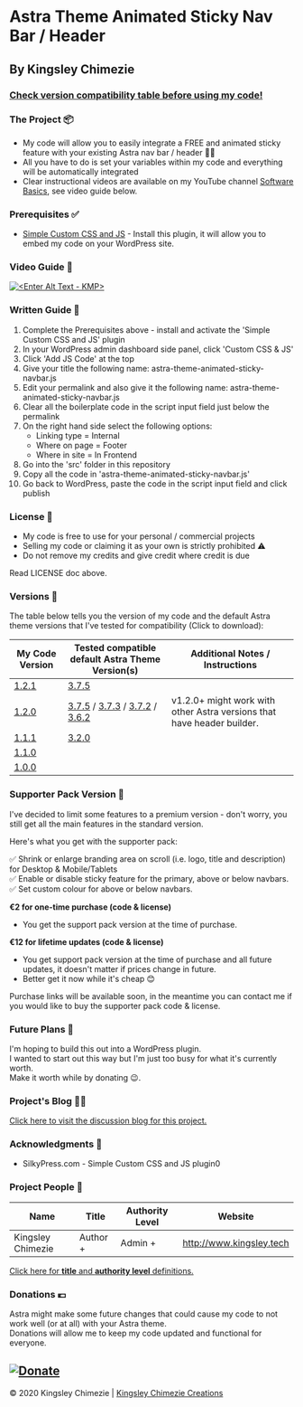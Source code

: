 # Astra Theme Animated Sticky Nav Bar / Header

## By Kingsley Chimezie ##


### [Check version compatibility table before using my code! ](#Versions) ###


### The Project 📦 ###
- My code will allow you to easily integrate a FREE and animated sticky feature with your existing Astra nav bar / header 👌🏿
- All you have to do is set your variables within my code and everything will be automatically integrated
- Clear instructional videos are available on my YouTube channel [Software Basics](https://youtube.com/SoftwareBasics), see video guide below.

### Prerequisites ✅ ###
* [Simple Custom CSS and JS](https://wordpress.org/plugins/custom-css-js/) - Install this plugin, it will allow you to embed my code on your WordPress site.


### Video Guide 🎥 ###
[![<Enter Alt Text - KMP>](http://img.youtube.com/vi/uIZz3ZpU7gU/0.jpg)](https://youtu.be/uIZz3ZpU7gU "KMP Website initialiser setup guide")

### Written Guide 📃 ###
1. Complete the Prerequisites above - install and activate the 'Simple Custom CSS and JS' plugin
2. In your WordPress admin dashboard side panel, click 'Custom CSS & JS'
3. Click 'Add JS Code' at the top
4. Give your title the following name: astra-theme-animated-sticky-navbar.js
5. Edit your permalink and also give it the following name: astra-theme-animated-sticky-navbar.js
6. Clear all the boilerplate code in the script input field just below the permalink
7. On the right hand side select the following options:
   - Linking type = Internal
   - Where on page = Footer
   - Where in site = In Frontend
8. Go into the 'src' folder in this repository
9. Copy all the code in 'astra-theme-animated-sticky-navbar.js'
10. Go back to WordPress, paste the code in the script input field and click publish

### License 📜 ###
- My code is free to use for your personal / commercial projects
- Selling my code or claiming it as your own is strictly prohibited ⚠
- Do not remove my credits and give credit where credit is due  

Read LICENSE doc above.
### Versions 🔢 ###


The table below tells you the version of my code and the default Astra theme versions that I've tested for compatibility (Click to download):

| My Code Version    |  Tested compatible default Astra Theme Version(s)             	|  Additional Notes / Instructions        |
|-------------------	| -------------------------------------------	| ----------	|
| [1.2.1](https://bitbucket.org/KingsleyChimezie/astra-theme-animated-sticky-navbar/get/v1.2.1.zip) 	| [3.7.5](https://downloads.wordpress.org/theme/astra.3.7.5.zip) |              |
| [1.2.0](https://bitbucket.org/KingsleyChimezie/astra-theme-animated-sticky-navbar/get/v1.2.0.zip) 	| [3.7.5](https://downloads.wordpress.org/theme/astra.3.7.5.zip) / [3.7.3](https://downloads.wordpress.org/theme/astra.3.7.3.zip) / [3.7.2](https://downloads.wordpress.org/theme/astra.3.7.2.zip) / [3.6.2](https://downloads.wordpress.org/theme/astra.3.6.2.zip) |  v1.2.0+ might work with other Astra versions that have header builder.            |
| [1.1.1](https://bitbucket.org/KingsleyChimezie/astra-theme-animated-sticky-navbar/get/v1.1.1.zip) 	| [3.2.0](https://downloads.wordpress.org/theme/astra.3.2.0.zip) |              |
| [1.1.0](https://bitbucket.org/KingsleyChimezie/astra-theme-animated-sticky-navbar/get/v1.1.0.zip) 	|  |              |
| [1.0.0](https://bitbucket.org/KingsleyChimezie/astra-theme-animated-sticky-navbar/get/v1.0.0.zip) 	|  |              |

### Supporter Pack Version 🙏 ###
I've decided to limit some features to a premium version - don't worry, you still get all the main features in the standard version.

Here's what you get with the supporter pack:  

✅ Shrink or enlarge branding area on scroll (i.e. logo, title and description) for Desktop & Mobile/Tablets  
✅ Enable or disable sticky feature for the primary, above or below navbars.  
✅ Set custom colour for above or below navbars.

**€2 for one-time purchase (code & license)**
-   You get the support pack version at the time of purchase.  

**€12 for lifetime updates (code & license)**
-   You get support pack version at the time of purchase and all future updates, it doesn't matter if prices change in future.
-   Better get it now while it's cheap 😊

Purchase links will be available soon, in the meantime you can contact me if you would like to buy the supporter pack code & license.

### Future Plans 📓 ###
I'm hoping to build this out into a WordPress plugin.  
I wanted to start out this way but I'm just too busy for what it's currently worth.  
Make it worth while by donating 😉.  

### Project's Blog ✍🏿 ###
[Click here to visit the discussion blog for this project.](https://kingsleychimezie.weebly.com/blog/astra-theme-animated-sticky-nav-bar)

### Acknowledgments 👏 ###
* SilkyPress.com - Simple Custom CSS and JS plugin0

### Project People 👥 ###
| Name                	|  Title              	|  Authority Level      | Website                  	|
|-------------------	| -------------------	| -------------------	|--------------------------	|
| Kingsley Chimezie 	|  Author +        	    |  Admin +        	    | http://www.kingsley.tech 	|

[Click here for **title** and **authority level** definitions.](https://bitbucket.org/kingsleymedia-team/kmp-repo-template/src/master/copy-this-and-use-as-repo/assets/title.md)
### Donations 💶 ###
Astra might make some future changes that could cause my code to not work well (or at all) with your Astra theme.  
Donations will allow me to keep my code updated and functional for everyone.

[![Donate](https://resources.kingsley.tech/images/donate_paypal_kingsley_chimezie_markdown.png)](https://www.paypal.com/paypalme/kingsleychimezie/10eur)
---
© 2020 Kingsley Chimezie | [Kingsley Chimezie Creations](https://kingsley.tech)